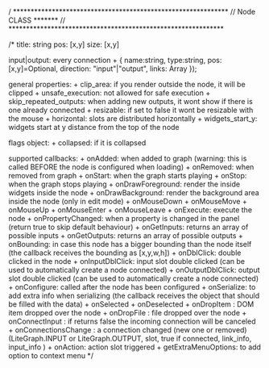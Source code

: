 / *************************************************************
//   Node CLASS                                          *******
// *************************************************************

/*
title: string
pos: [x,y]
size: [x,y]

input|output: every connection
    +  { name:string, type:string, pos: [x,y]=Optional, direction: "input"|"output", links: Array });

general properties:
    + clip_area: if you render outside the node, it will be clipped
    + unsafe_execution: not allowed for safe execution
    + skip_repeated_outputs: when adding new outputs, it wont show if there is one already connected
    + resizable: if set to false it wont be resizable with the mouse
    + horizontal: slots are distributed horizontally
    + widgets_start_y: widgets start at y distance from the top of the node

flags object:
    + collapsed: if it is collapsed

supported callbacks:
    + onAdded: when added to graph (warning: this is called BEFORE the node is configured when loading)
    + onRemoved: when removed from graph
    + onStart:	when the graph starts playing
    + onStop:	when the graph stops playing
    + onDrawForeground: render the inside widgets inside the node
    + onDrawBackground: render the background area inside the node (only in edit mode)
    + onMouseDown
    + onMouseMove
    + onMouseUp
    + onMouseEnter
    + onMouseLeave
    + onExecute: execute the node
    + onPropertyChanged: when a property is changed in the panel (return true to skip default behaviour)
    + onGetInputs: returns an array of possible inputs
    + onGetOutputs: returns an array of possible outputs
    + onBounding: in case this node has a bigger bounding than the node itself (the callback receives the bounding as [x,y,w,h])
    + onDblClick: double clicked in the node
    + onInputDblClick: input slot double clicked (can be used to automatically create a node connected)
    + onOutputDblClick: output slot double clicked (can be used to automatically create a node connected)
    + onConfigure: called after the node has been configured
    + onSerialize: to add extra info when serializing (the callback receives the object that should be filled with the data)
    + onSelected
    + onDeselected
    + onDropItem : DOM item dropped over the node
    + onDropFile : file dropped over the node
    + onConnectInput : if returns false the incoming connection will be canceled
    + onConnectionsChange : a connection changed (new one or removed) (LiteGraph.INPUT or LiteGraph.OUTPUT, slot, true if connected, link_info, input_info )
    + onAction: action slot triggered
    + getExtraMenuOptions: to add option to context menu
*/